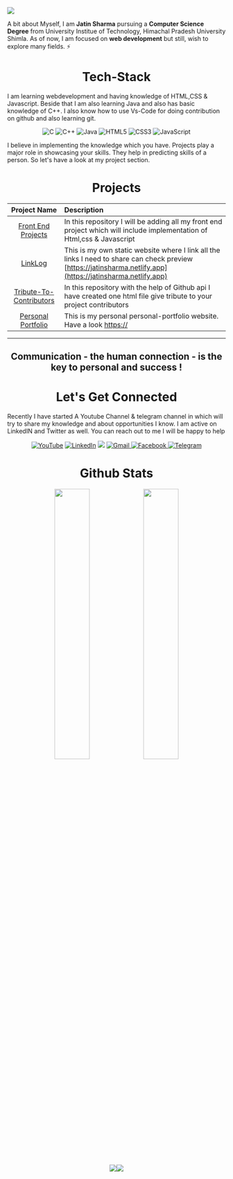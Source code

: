 <img src="topbanner.gif">

A bit about Myself, I am <b>Jatin Sharma</b> pursuing a <b>Computer Science Degree</b> from University Institue of Technology, Himachal Pradesh University Shimla. As of now, I am focused on <b>web development</b> but still, wish to explore many fields. ⚡

<h1 align="center">Tech-Stack</h1>

I am learning webdevelopment and having knowledge of HTML,CSS & Javascript. Beside that I am also learning Java and also has basic knowledge of C++. I also know how to use Vs-Code for doing contribution on github and also learning git.

<p align="center"> 
<img alt="C" src="https://img.shields.io/badge/c-%2300599C.svg?&style=for-the-badge&logo=c&logoColor=white" />
<img alt="C++" src="https://img.shields.io/badge/c++-%2300599C.svg?&style=for-the-badge&logo=c%2B%2B&ogoColor=white" />
 <img alt="Java" src="https://img.shields.io/badge/java-%23ED8B00.svg?&style=for-the-badge&logo=java&logoColor=white" />
<img alt="HTML5" src="https://img.shields.io/badge/html5-%23E34F26.svg?&style=for-the-badge&logo=html5&logoColor=white" />
 <img alt="CSS3" src="https://img.shields.io/badge/css3-%231572B6.svg?&style=for-the-badge&logo=css3&logoColor=white" />
 <img alt="JavaScript" src="https://img.shields.io/badge/javascript-%23323330.svg?&style=for-the-badge&logo=javascript&logoColor=%23F7DF1E" />
</p>

I believe in implementing the knowledge which you have. Projects play a major role in showcasing your skills. They help in predicting skills of a person. So let's have a look at my project section.

<h1 align="center">Projects</h1>




| Project Name      | Description | 
| :---:        |    :----   |  
| [Front End Projects](https://github.com/Jatin-Sharma-11/front-end-projects)     | In this repository I will be adding all my front end project which will include implementation of Html,css & Javascript       | 
| [LinkLog](https://github.com/Jatin-Sharma-11/LinkLog)   | This is my own static website where I link all the links I need to share can check preview [https://jatinsharma.netlify.app](https://jatinsharma.netlify.app)        | 
| [Tribute-To-Contributors](https://github.com/Jatin-Sharma-11/Tribute-To-Contributors) | In this repository with the help of Github api I have created one html file give tribute to your project contributors |
| [Personal Portfolio](https://github.com/Jatin-Sharma-11/personal-portfolio) | This is my personal personal-portfolio website. Have a look [https://](https://jatinsharma.netlify.app) |

<hr>
<h2 align="center">Communication - the human connection - is the key to personal and success !</h2>

<h1 align="center">Let's Get Connected</h1>

Recently I have started A Youtube Channel & telegram channel in which will try to share my knowledge and about opportunities I know. I am active on LinkedIN and Twitter as well. You can reach out to me I will be happy to help</p>

<div align="center">

<a  href="https://www.youtube.com/channel/UC9lHcqq-TOWCW_ee6fVwhrg" target="_blank"><img alt="YouTube" src="https://img.shields.io/badge/Youtube-%23FF0000.svg?style=for-the-badge&logo=YouTube&logoColor=white" /></a>
<a  href="https://www.linkedin.com/in/rohan-k-2502/" target="_blank"><img alt="LinkedIn" src="https://img.shields.io/badge/linkedin%20-%230077B5.svg?&style=for-the-badge&logo=linkedin&logoColor=white" /></a>
<a href="https://twitter.com/rohan_2502" target="_blank"><img src="https://img.shields.io/badge/twitter-%2300acee.svg?&style=for-the-badge&logo=twitter&logoColor=white&alt=twitter" /></a>
<a href="mailto:rohank2502@gmail.com"><img  alt="Gmail" src="https://img.shields.io/badge/Gmail-D14836?style=for-the-badge&logo=gmail&logoColor=white" /><a href="https://www.facebook.com/rohan.kulkarni.2520/" target="_blank">
<img alt="Facebook" src="https://img.shields.io/badge/Facebook%20-%231877F2.svg?&style=for-the-badge&logo=Facebook&logoColor=white" />
<a  href="https://t.me/rohankulkarnichannel"><img alt=" Telegram" src="https://img.shields.io/badge/Telegram-2CA5E0?style=for-the-badge&logo=telegram&logoColor=white"></a>

</div>

<h1 align="center">Github Stats</h1>
 <div align="center" >
<img width="40%" src="https://github-readme-stats.vercel.app/api?username=Jatin-Sharma-11&show_icons=true"> <img width="40%" src="https://github-readme-stats.vercel.app/api/top-langs/?username=Jatin-Sharma-11&layout=compact">
</div> 
<div align="center">
 <img src="https://github-readme-streak-stats.herokuapp.com/?user=Jatin-Sharma-11&)"><img src="https://activity-graph.herokuapp.com/graph?username=Jatin-Sharma-11&bg_color=FFFFFF&color=000000&line=000000&point=00FF00"></div>
